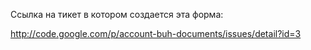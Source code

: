 Ссылка на тикет в котором создается эта форма:

http://code.google.com/p/account-buh-documents/issues/detail?id=3